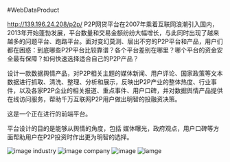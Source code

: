 #WebDataProduct

   http://139.196.24.208/p2p/
   P2P网贷平台在2007年乘着互联网浪潮引入国内，2013年开始蓬勃发展，平台数量和交易金额纷纷大幅增长，与此同时出现了越来越多的问题平台、跑路平台。面对变幻莫测、层出不穷的P2P平台和产品，用户们都在困惑：到底哪些P2P平台比较靠谱？各个平台差别在哪里？哪个平台的资金安全最有保障？如何快速选择适合自己的P2P产品？

   设计一款数据舆情产品，对P2P相关主题的媒体新闻、用户评论、国家政策等文本数据进行抓取、清洗、整理、分析和展示，反映出P2P产业的整体热度、行业事件，以及各家P2P企业的相关报道、重点事件、用户口碑，并对数据舆情产品提供在线访问服务，帮助千万互联网P2P用户做出明智的投融资决策。
   

  这是一个正在进行的前端平台。

  平台设计的目的是能够从舆情的角度，包括 媒体曝光，政府观点，用户口碑等方面帮助用户在P2P投资时作出更为明智的选择。
  
  
  
  
  ![image](https://github.com/miaofu/WebDataProduct/blob/master/show/0.png)
  industry
  ![image](https://github.com/miaofu/WebDataProduct/blob/master/show/1.png)
  company 
  ![image](https://github.com/miaofu/WebDataProduct/blob/master/2.1.png)
  ![iamge](https://github.com/miaofu/WebDataProduct/blob/master/show/3.png)
